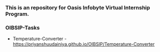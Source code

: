 ### This is an repository for Oasis Infobyte Virtual Internship Program.
### OIBSIP-Tasks
* Temperature-Converter - https://priyanshuudainiya.github.io/OIBSIP/Temperature-Converter
